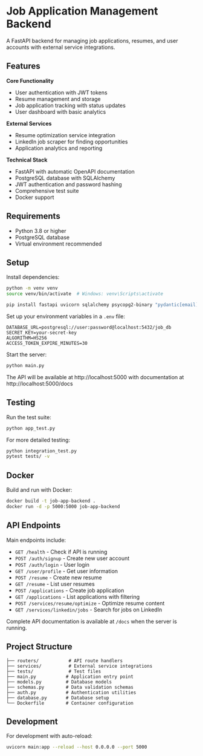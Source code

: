 # Job Application Management Backend

A FastAPI backend for managing job applications, resumes, and user accounts with external service integrations.

## Features

**Core Functionality**
- User authentication with JWT tokens
- Resume management and storage
- Job application tracking with status updates
- User dashboard with basic analytics

**External Services**
- Resume optimization service integration
- LinkedIn job scraper for finding opportunities
- Application analytics and reporting

**Technical Stack**
- FastAPI with automatic OpenAPI documentation
- PostgreSQL database with SQLAlchemy
- JWT authentication and password hashing
- Comprehensive test suite
- Docker support

## Requirements

- Python 3.8 or higher
- PostgreSQL database
- Virtual environment recommended

## Setup

Install dependencies:

```bash
python -m venv venv
source venv/bin/activate  # Windows: venv\Scripts\activate

pip install fastapi uvicorn sqlalchemy psycopg2-binary "pydantic[email]" python-jose passlib[bcrypt] python-multipart requests pytest httpx email-validator
```

Set up your environment variables in a `.env` file:

```env
DATABASE_URL=postgresql://user:password@localhost:5432/job_db
SECRET_KEY=your-secret-key
ALGORITHM=HS256
ACCESS_TOKEN_EXPIRE_MINUTES=30
```

Start the server:

```bash
python main.py
```

The API will be available at http://localhost:5000 with documentation at http://localhost:5000/docs

## Testing

Run the test suite:

```bash
python app_test.py
```

For more detailed testing:

```bash
python integration_test.py
pytest tests/ -v
```

## Docker

Build and run with Docker:

```bash
docker build -t job-app-backend .
docker run -d -p 5000:5000 job-app-backend
```

## API Endpoints

Main endpoints include:

- `GET /health` - Check if API is running
- `POST /auth/signup` - Create new user account
- `POST /auth/login` - User login
- `GET /user/profile` - Get user information
- `POST /resume` - Create new resume
- `GET /resume` - List user resumes
- `POST /applications` - Create job application
- `GET /applications` - List applications with filtering
- `POST /services/resume/optimize` - Optimize resume content
- `GET /services/linkedin/jobs` - Search for jobs on LinkedIn

Complete API documentation is available at `/docs` when the server is running.

## Project Structure

```
├── routers/           # API route handlers
├── services/          # External service integrations
├── tests/             # Test files
├── main.py           # Application entry point
├── models.py         # Database models
├── schemas.py        # Data validation schemas
├── auth.py           # Authentication utilities
├── database.py       # Database setup
└── Dockerfile        # Container configuration
```

## Development

For development with auto-reload:

```bash
uvicorn main:app --reload --host 0.0.0.0 --port 5000
```
